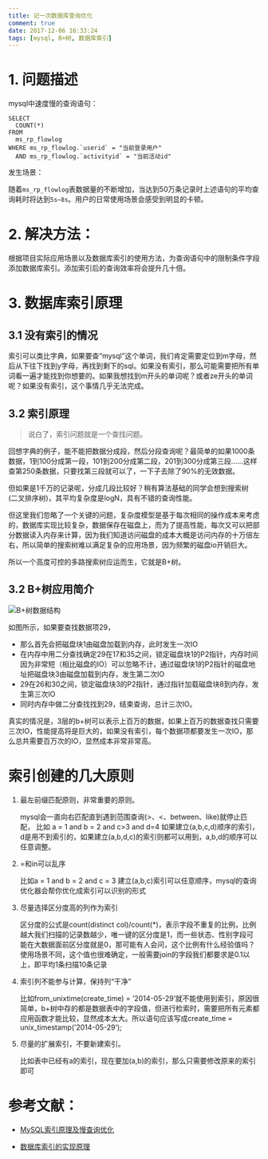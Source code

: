 ```yaml
---
title: 记一次数据库查询优化
comment: true
date: 2017-12-06 16:33:24
tags: [mysql, B+树, 数据库索引]
---
```


# 1. 问题描述

mysql中速度慢的查询语句：

``` mysql
SELECT
  COUNT(*)
FROM
  ms_rp_flowlog
WHERE ms_rp_flowlog.`userid` = "当前登录用户"
  AND ms_rp_flowlog.`activityid` = "当前活动id"
```

发生场景：

随着`ms_rp_flowlog`表数据量的不断增加，当达到50万条记录时上述语句的平均查询耗时将达到`5s~8s`。用户的日常使用场景会感受到明显的卡顿。

# 2. 解决方法：



根据项目实际应用场景以及数据库索引的使用方法，为查询语句中的限制条件字段添加数据库索引。添加索引后的查询效率将会提升几十倍。



# 3. 数据库索引原理

## 3.1 没有索引的情况

索引可以类比字典，如果要查“mysql”这个单词，我们肯定需要定位到m字母，然后从下往下找到y字母，再找到剩下的sql。如果没有索引，那么可能需要把所有单词看一遍才能找到你想要的。如果我想找到m开头的单词呢？或者ze开头的单词呢？如果没有索引，这个事情几乎无法完成。

## 3.2 索引原理

> 说白了，索引问题就是一个查找问题。

回想字典的例子，能不能把数据分成段，然后分段查询呢？最简单的如果1000条数据，1到100分成第一段，101到200分成第二段，201到300分成第三段......这样查第250条数据，只要找第三段就可以了，一下子去除了90%的无效数据。

但如果是1千万的记录呢，分成几段比较好？稍有算法基础的同学会想到搜索树 (二叉排序树)，其平均复杂度是logN，具有不错的查询性能。

但这里我们忽略了一个关键的问题，复杂度模型是基于每次相同的操作成本来考虑的，数据库实现比较复杂，数据保存在磁盘上，而为了提高性能，每次又可以把部分数据读入内存来计算，因为我们知道访问磁盘的成本大概是访问内存的十万倍左右，所以简单的搜索树难以满足复杂的应用场景，因为频繁的磁盘io开销巨大。

所以一个高度可控的多路搜索树应运而生，它就是B+树。

## 3.2 B+树应用简介

![B+树数据结构](http://ortur5wom.bkt.clouddn.com/image/GithubBlog/B+%E6%A0%91.png)

如图所示，如果要查找数据项29，

- 那么首先会把磁盘块1由磁盘加载到内存，此时发生一次IO
- 在内存中用二分查找确定29在17和35之间，锁定磁盘块1的P2指针，内存时间因为非常短（相比磁盘的IO）可以忽略不计，通过磁盘块1的P2指针的磁盘地址把磁盘块3由磁盘加载到内存，发生第二次IO
- 29在26和30之间，锁定磁盘块3的P2指针，通过指针加载磁盘块8到内存，发生第三次IO
- 同时内存中做二分查找找到29，结束查询，总计三次IO。

真实的情况是，3层的b+树可以表示上百万的数据，如果上百万的数据查找只需要三次IO，性能提高将是巨大的，如果没有索引，每个数据项都要发生一次IO，那么总共需要百万次的IO，显然成本非常非常高。

# 索引创建的几大原则

1. 最左前缀匹配原则，非常重要的原则。

   mysql会一直向右匹配直到遇到范围查询(>、<、between、like)就停止匹配， 比如 a = 1 and b = 2 and c>3 and d=4 如果建立(a,b,c,d)顺序的索引，d是用不到索引的，如果建立(a,b,d,c)的索引则都可以用到，a,b,d的顺序可以任意调整。

2. =和in可以乱序

   比如a = 1 and b = 2 and c = 3 建立(a,b,c)索引可以任意顺序，mysql的查询优化器会帮你优化成索引可以识别的形式

3. 尽量选择区分度高的列作为索引

   区分度的公式是count(distinct col)/count(*)，表示字段不重复的比例，比例越大我们扫描的记录数越少，唯一键的区分度是1，而一些状态、性别字段可能在大数据面前区分度就是0，那可能有人会问，这个比例有什么经验值吗？使用场景不同，这个值也很难确定，一般需要join的字段我们都要求是0.1以上，即平均1条扫描10条记录

4. 索引列不能参与计算，保持列“干净”

   比如from_unixtime(create_time) = ’2014-05-29’就不能使用到索引，原因很简单，b+树中存的都是数据表中的字段值，但进行检索时，需要把所有元素都应用函数才能比较，显然成本太大。所以语句应该写成create_time = unix_timestamp(’2014-05-29’);

5. 尽量的扩展索引，不要新建索引。

   比如表中已经有a的索引，现在要加(a,b)的索引，那么只需要修改原来的索引即可



# 参考文献：

- [MySQL索引原理及慢查询优化](https://tech.meituan.com/mysql-index.html)

- [数据库索引的实现原理](http://blog.csdn.net/kennyrose/article/details/7532032)